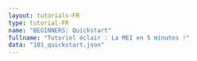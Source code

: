 ```yaml
---
layout: tutorials-FR
type: tutorial-FR
name: "BEGINNERS: Quickstart"
fullname: "Tutoriel éclair : La MEI en 5 minutes !"
data: "101_quickstart.json"
---
```

